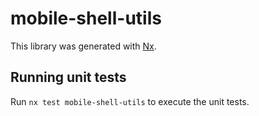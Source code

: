 # mobile-shell-utils

This library was generated with [Nx](https://nx.dev).

## Running unit tests

Run `nx test mobile-shell-utils` to execute the unit tests.
